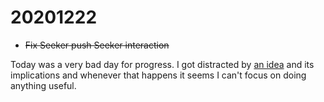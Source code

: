 <!--
title: 20201222
-->

# 20201222

* ~~Fix Seeker push Seeker interaction~~

Today was a very bad day for progress. 
I got distracted by [an idea](https://twitter.com/a327ex/status/1341389008396574720) and its implications and whenever that happens it seems I can't focus on doing anything useful.
